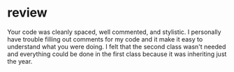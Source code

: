 # review
Your code was cleanly spaced, well commented, and stylistic. I personally have trouble filling out comments for my code and it make it easy to understand what you were doing. I felt that the second class wasn't needed and everything could be done in the first class because it was inheriting just the year.